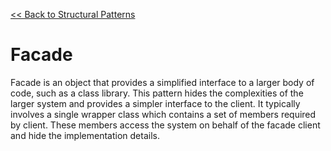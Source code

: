 [<< Back to Structural Patterns](index.md)

# Facade
Facade is an object that provides a simplified interface to a larger body of code, such as a class library.  This pattern hides the complexities of the larger system and provides a simpler interface to the client. It typically involves a single wrapper class which contains a set of members required by client. These members access the system on behalf of the facade client and hide the implementation details.